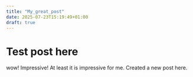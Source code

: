 ```yaml
---
title: "My_great_post"
date: 2025-07-23T15:19:49+01:00
draft: true
---
```


# Test post here 
wow! Impressive! At least it is impressive for me. 
Created a new post here. 
